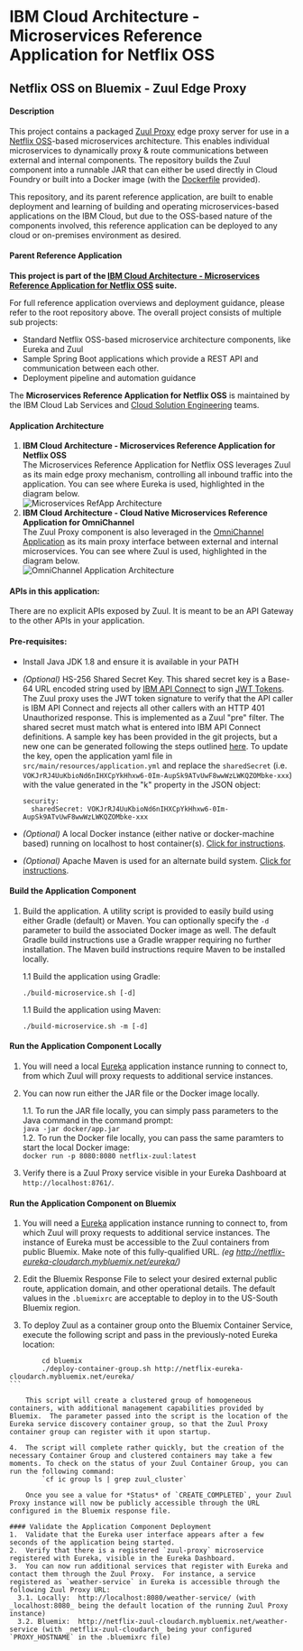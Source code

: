 # IBM Cloud Architecture - Microservices Reference Application for Netflix OSS

## Netflix OSS on Bluemix - Zuul Edge Proxy

#### Description
  This project contains a packaged [Zuul Proxy](https://github.com/Netflix/zuul) edge proxy server for use in a [Netflix OSS](http://netflix.github.io/)-based microservices architecture.  This enables individual microservices to dynamically proxy & route communications between external and internal components.  The repository builds the Zuul component into a runnable JAR that can either be used directly in Cloud Foundry or built into a Docker image (with the [Dockerfile](https://github.com/ibm-cloud-architecture/refarch-cloudnative-netflix-zuul/blob/master/docker/Dockerfile) provided).

  This repository, and its parent reference application, are built to enable deployment and learning of building and operating microservices-based applications on the IBM Cloud, but due to the OSS-based nature of the components involved, this reference application can be deployed to any cloud or on-premises environment as desired.

#### Parent Reference Application
  **This project is part of the [IBM Cloud Architecture - Microservices Reference Application for Netflix OSS](https://github.com/ibm-cloud-architecture/refarch-cloudnative-netflix*) suite.**

  For full reference application overviews and deployment guidance, please refer to the root repository above.  The overall project consists of multiple sub projects:

  - Standard Netflix OSS-based microservice architecture components, like Eureka and Zuul
  - Sample Spring Boot applications which provide a REST API and communication between each other.
  - Deployment pipeline and automation guidance

The **Microservices Reference Application for Netflix OSS** is maintained by the IBM Cloud Lab Services and [Cloud Solution Engineering](https://github.com/ibm-cloud-architecture) teams.

#### Application Architecture
1.  **IBM Cloud Architecture - Microservices Reference Application for Netflix OSS**  
    The Microservices Reference Application for Netflix OSS leverages Zuul as its main edge proxy mechanism, controlling all inbound traffic into the application.  You can see where Eureka is used, highlighted in the diagram below.  
    ![Microservices RefApp Architecture](static/imgs/netflix-oss-wfd-arch-zuul.png?raw=true)
2.  **IBM Cloud Architecture - Cloud Native Microservices Reference Application for OmniChannel**  
    The Zuul Proxy component is also leveraged in the [OmniChannel Application](https://github.com/ibm-cloud-architecture/refarch-cloudnative) as its main proxy interface between external and internal microservices.  You can see where Zuul is used, highlighted in the diagram below.  
    ![OmniChannel Application Architecture](static/imgs/omnichannel-arch-zuul.png?raw=true)

#### APIs in this application:
There are no explicit APIs exposed by Zuul.  It is meant to be an API Gateway to the other APIs in your application.

#### Pre-requisites:
- Install Java JDK 1.8 and ensure it is available in your PATH
- _(Optional)_ HS-256 Shared Secret Key.  This shared secret key is a Base-64 URL encoded string used by [IBM API Connect](https://github.com/ibm-cloud-architecture/refarch-cloudnative-api) to sign [JWT Tokens](https://jwt.io/).  The Zuul proxy uses the JWT token signature to verify that the API caller is IBM API Connect and rejects all other callers with an HTTP 401 Unauthorized response.  This is implemented as a Zuul "pre" filter.  The shared secret must match what is entered into IBM API Connect definitions.  A sample key has been provided in the git projects, but a new one can be generated following the steps outlined [here](https://github.com/ibm-cloud-architecture/refarch-cloudnative/blob/master/static/security.md#generate-jwt-shared-key).  To update the key, open the application yaml file in ```src/main/resources/application.yml``` and replace the ```sharedSecret``` (i.e. ```VOKJrRJ4UuKbioNd6nIHXCpYkHhxw6-0Im-AupSk9ATvUwF8wwWzLWKQZOMbke-xxx```) with the value generated in the "k" property in the JSON object:

  ```
  security:
    sharedSecret: VOKJrRJ4UuKbioNd6nIHXCpYkHhxw6-0Im-AupSk9ATvUwF8wwWzLWKQZOMbke-xxx
  ```

- _(Optional)_ A local Docker instance (either native or docker-machine based) running on localhost to host container(s). [Click for instructions](https://docs.docker.com/machine/get-started/).
- _(Optional)_ Apache Maven is used for an alternate build system.  [Click for instructions](https://maven.apache.org/install.html).


#### Build the Application Component
1.  Build the application.  A utility script is provided to easily build using either Gradle (default) or Maven.  You can optionally specify the `-d` parameter to build the associated Docker image as well.  The default Gradle build instructions use a Gradle wrapper requiring no further installation.  The Maven build instructions require Maven to be installed locally.

    1.1 Build the application using Gradle:
      ```
      ./build-microservice.sh [-d]
      ```

    1.1 Build the application using Maven:
      ```
      ./build-microservice.sh -m [-d]
      ```

#### Run the Application Component Locally
1.  You will need a local [Eureka](https://github.com/ibm-cloud-architecture/refarch-cloudnative-netflix-eureka) application instance running to connect to, from which Zuul will proxy requests to additional service instances.

2.  You can now run either the JAR file or the Docker image locally.  

    1.1.  To run the JAR file locally, you can simply pass parameters to the Java command in the command prompt:  
        `java -jar docker/app.jar`  
    1.2.  To run the Docker file locally, you can pass the same paramters to start the local Docker image:  
        `docker run -p 8080:8080 netflix-zuul:latest`  

3.  Verify there is a Zuul Proxy service visible in your Eureka Dashboard at `http://localhost:8761/`.

#### Run the Application Component on Bluemix
1.  You will need a [Eureka](https://github.com/ibm-cloud-architecture/refarch-cloudnative-netflix-eureka) application instance running to connect to, from which Zuul will proxy requests to additional service instances.  The instance of Eureka must be accessible to the Zuul containers from public Bluemix.  Make note of this fully-qualified URL. _(eg http://netflix-eureka-cloudarch.mybluemix.net/eureka/)_

2.  Edit the Bluemix Response File to select your desired external public route, application domain, and other operational details.  The default values in the `.bluemixrc` are acceptable to deploy in to the US-South Bluemix region.

3.  To deploy Zuul as a container group onto the Bluemix Container Service, execute the following script and pass in the previously-noted Eureka location:  
````
        cd bluemix
        ./deploy-container-group.sh http://netflix-eureka-cloudarch.mybluemix.net/eureka/
```

    This script will create a clustered group of homogeneous containers, with additional management capabilities provided by Bluemix.  The parameter passed into the script is the location of the Eureka service discovery container group, so that the Zuul Proxy container group can register with it upon startup.

4.  The script will complete rather quickly, but the creation of the necessary Container Group and clustered containers may take a few moments. To check on the status of your Zuul Container Group, you can run the following command:  
        `cf ic group ls | grep zuul_cluster`  

    Once you see a value for *Status* of `CREATE_COMPLETED`, your Zuul Proxy instance will now be publicly accessible through the URL configured in the Bluemix response file.  

#### Validate the Application Component Deployment
1.  Validate that the Eureka user interface appears after a few seconds of the application being started.  
2.  Verify that there is a registered `zuul-proxy` microservice registered with Eureka, visible in the Eureka Dashboard.  
3.  You can now run additional services that register with Eureka and contact them through the Zuul Proxy.  For instance, a service registered as `weather-service` in Eureka is accessible through the following Zuul Proxy URL:  
  3.1. Locally:  http://localhost:8080/weather-service/ (with _localhost:8080_ being the default location of the running Zuul Proxy instance)  
  3.2. Bluemix:  http://netflix-zuul-cloudarch.mybluemix.net/weather-service (with _netflix-zuul-cloudarch_ being your configured `PROXY_HOSTNAME` in the .bluemixrc file)  
